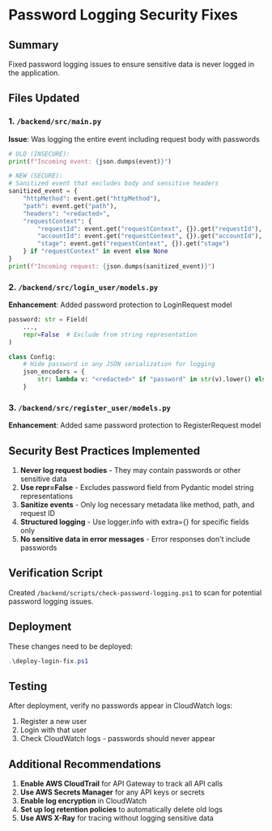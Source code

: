 # Password Logging Security Fixes

## Summary
Fixed password logging issues to ensure sensitive data is never logged in the application.

## Files Updated

### 1. `/backend/src/main.py`
**Issue**: Was logging the entire event including request body with passwords
```python
# OLD (INSECURE):
print(f"Incoming event: {json.dumps(event)}")

# NEW (SECURE):
# Sanitized event that excludes body and sensitive headers
sanitized_event = {
    "httpMethod": event.get("httpMethod"),
    "path": event.get("path"),
    "headers": "<redacted>",
    "requestContext": {
        "requestId": event.get("requestContext", {}).get("requestId"),
        "accountId": event.get("requestContext", {}).get("accountId"),
        "stage": event.get("requestContext", {}).get("stage")
    } if "requestContext" in event else None
}
print(f"Incoming request: {json.dumps(sanitized_event)}")
```

### 2. `/backend/src/login_user/models.py`
**Enhancement**: Added password protection to LoginRequest model
```python
password: str = Field(
    ...,
    repr=False  # Exclude from string representation
)

class Config:
    # Hide password in any JSON serialization for logging
    json_encoders = {
        str: lambda v: "<redacted>" if "password" in str(v).lower() else v
    }
```

### 3. `/backend/src/register_user/models.py`
**Enhancement**: Added same password protection to RegisterRequest model

## Security Best Practices Implemented

1. **Never log request bodies** - They may contain passwords or other sensitive data
2. **Use repr=False** - Excludes password field from Pydantic model string representations
3. **Sanitize events** - Only log necessary metadata like method, path, and request ID
4. **Structured logging** - Use logger.info with extra={} for specific fields only
5. **No sensitive data in error messages** - Error responses don't include passwords

## Verification Script
Created `/backend/scripts/check-password-logging.ps1` to scan for potential password logging issues.

## Deployment
These changes need to be deployed:
```powershell
.\deploy-login-fix.ps1
```

## Testing
After deployment, verify no passwords appear in CloudWatch logs:
1. Register a new user
2. Login with that user
3. Check CloudWatch logs - passwords should never appear

## Additional Recommendations

1. **Enable AWS CloudTrail** for API Gateway to track all API calls
2. **Use AWS Secrets Manager** for any API keys or secrets
3. **Enable log encryption** in CloudWatch
4. **Set up log retention policies** to automatically delete old logs
5. **Use AWS X-Ray** for tracing without logging sensitive data
